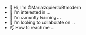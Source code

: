 - 👋 Hi, I’m @MariaIzquierdoBtmodern
- 👀 I’m interested in ...
- 🌱 I’m currently learning ...
- 💞️ I’m looking to collaborate on ...
- 📫 How to reach me ...

<!---
MariaIzquierdoBtmodern/MariaIzquierdoBtmodern is a ✨ special ✨ repository because its `README.md` (this file) appears on your GitHub profile.
You can click the Preview link to take a look at your changes.
--->
